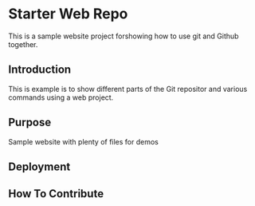 # Starter Web Repo

This is a sample website project forshowing how to use git and Github together.

## Introduction

This is example is to show different parts of the Git repositor and various commands using a web project.
## Purpose

Sample website with plenty of files for demos

## Deployment

## How To Contribute